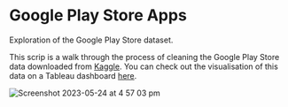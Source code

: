 # Google Play Store Apps
Exploration of the Google Play Store dataset.

This scrip is a walk through the process of cleaning the Google Play Store data downloaded from [Kaggle](https://www.kaggle.com/datasets/lava18/google-play-store-apps?select=googleplaystore.csv). 
You can check out the visualisation of this data on a Tableau dashboard [here](https://public.tableau.com/app/profile/bruna.tessaro2596/viz/TableauDataViz_16841570640720/Dashboard).

![Screenshot 2023-05-24 at 4 57 03 pm](https://github.com/btessaro/googleplaystore/assets/68346837/01092a89-02ef-457a-8099-ac60e175be0c)



